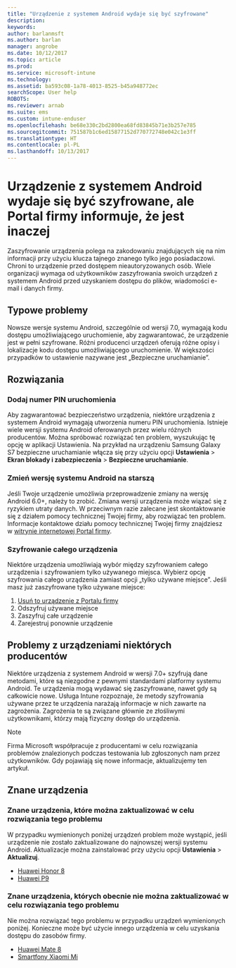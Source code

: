```yaml
---
title: "Urządzenie z systemem Android wydaje się być szyfrowane"
description: 
keywords: 
author: barlanmsft
ms.author: barlan
manager: angrobe
ms.date: 10/12/2017
ms.topic: article
ms.prod: 
ms.service: microsoft-intune
ms.technology: 
ms.assetid: ba593c08-1a78-4013-8525-b45a948772ec
searchScope: User help
ROBOTS: 
ms.reviewer: arnab
ms.suite: ems
ms.custom: intune-enduser
ms.openlocfilehash: be68e330c2bd2800ea68fd83845b71e3b257e785
ms.sourcegitcommit: 751587b1c6ed15877152d770772748e042c1e3ff
ms.translationtype: HT
ms.contentlocale: pl-PL
ms.lasthandoff: 10/13/2017
---
```

# <a name="your-android-device-seems-to-be-encrypted-but-company-portal-says-otherwise"></a>Urządzenie z systemem Android wydaje się być szyfrowane, ale Portal firmy informuje, że jest inaczej

Zaszyfrowanie urządzenia polega na zakodowaniu znajdujących się na nim informacji przy użyciu klucza tajnego znanego tylko jego posiadaczowi. Chroni to urządzenie przed dostępem nieautoryzowanych osób. Wiele organizacji wymaga od użytkowników zaszyfrowania swoich urządzeń z systemem Android przed uzyskaniem dostępu do plików, wiadomości e-mail i danych firmy.

## <a name="common-issues"></a>Typowe problemy

Nowsze wersje systemu Android, szczególnie od wersji 7.0, wymagają kodu dostępu umożliwiającego uruchomienie, aby zagwarantować, że urządzenie jest w pełni szyfrowane. Różni producenci urządzeń oferują różne opisy i lokalizacje kodu dostępu umożliwiającego uruchomienie. W większości przypadków to ustawienie nazywane jest „Bezpieczne uruchamianie”. 

## <a name="solutions"></a>Rozwiązania

### <a name="add-a-startup-pin"></a>Dodaj numer PIN uruchomienia

Aby zagwarantować bezpieczeństwo urządzenia, niektóre urządzenia z systemem Android wymagają utworzenia numeru PIN uruchomienia. Istnieje wiele wersji systemu Android oferowanych przez wielu różnych producentów. Można spróbować rozwiązać ten problem, wyszukując tę opcję w aplikacji Ustawienia. Na przykład na urządzeniu Samsung Galaxy S7 bezpieczne uruchamianie włącza się przy użyciu opcji **Ustawienia** > **Ekran blokady i zabezpieczenia** > **Bezpieczne uruchamianie**.  

### <a name="downgrade-your-version-of-android"></a>Zmień wersję systemu Android na starszą

Jeśli Twoje urządzenie umożliwia przeprowadzenie zmiany na wersję Android 6.0+, należy to zrobić. Zmiana wersji urządzenia może wiązać się z ryzykiem utraty danych. W przeciwnym razie zalecane jest skontaktowanie się z działem pomocy technicznej Twojej firmy, aby rozwiązać ten problem. Informacje kontaktowe działu pomocy technicznej Twojej firmy znajdziesz w [witrynie internetowej Portal firmy](https://portal.manage.microsoft.com).

### <a name="encrypt-the-entire-device"></a>Szyfrowanie całego urządzenia

Niektóre urządzenia umożliwiają wybór między szyfrowaniem całego urządzenia i szyfrowaniem tylko używanego miejsca. Wybierz opcję szyfrowania całego urządzenia zamiast opcji „tylko używane miejsce”. Jeśli masz już zaszyfrowane tylko używane miejsce:

1. [Usuń to urządzenie z Portalu firmy](unenroll-your-device-from-intune-android.md)
2. Odszyfruj używane miejsce
3. Zaszyfruj całe urządzenie
4. Zarejestruj ponownie urządzenie

## <a name="specific-manufacturer-issues"></a>Problemy z urządzeniami niektórych producentów

Niektóre urządzenia z systemem Android w wersji 7.0+ szyfrują dane metodami, które są niezgodne z pewnymi standardami platformy systemu Android. Te urządzenia mogą wydawać się zaszyfrowane, nawet gdy są całkowicie nowe. Usługa Intune rozpoznaje, że metody szyfrowania używane przez te urządzenia narażają informacje w nich zawarte na zagrożenia. Zagrożenia te są związane głównie ze złośliwymi użytkownikami, którzy mają fizyczny dostęp do urządzenia.

> [!Note]
> Firma Microsoft współpracuje z producentami w celu rozwiązania problemów znalezionych podczas testowania lub zgłoszonych nam przez użytkowników. Gdy pojawiają się nowe informacje, aktualizujemy ten artykuł. 

## <a name="known-devices"></a>Znane urządzenia

### <a name="known-devices-that-can-be-updated-to-fix-this-issue"></a>Znane urządzenia, które można zaktualizować w celu rozwiązania tego problemu

W przypadku wymienionych poniżej urządzeń problem może wystąpić, jeśli urządzenie nie zostało zaktualizowane do najnowszej wersji systemu Android. Aktualizacje można zainstalować przy użyciu opcji **Ustawienia** > **Aktualizuj**. 

- [Huawei Honor 8](http://consumer.huawei.com/en/support/mobile-phones/honor8_en-sup.htm)
- [Huawei P9](http://consumer.huawei.com/en/phones/p9/)

### <a name="known-devices-that-currently-cannot-be-updated-to-fix-this-issue"></a>Znane urządzenia, których obecnie nie można zaktualizować w celu rozwiązania tego problemu

Nie można rozwiązać tego problemu w przypadku urządzeń wymienionych poniżej. Konieczne może być użycie innego urządzenia w celu uzyskania dostępu do zasobów firmy. 

- [Huawei Mate 8](http://consumer.huawei.com/en/mobile-phones/mate8/index.htm)
- [Smartfony Xiaomi Mi](https://xiaomi-mi.com/mi-smartphones/)

